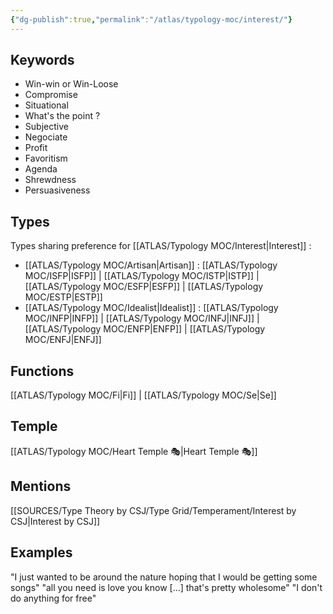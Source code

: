 ```yaml
---
{"dg-publish":true,"permalink":"/atlas/typology-moc/interest/"}
---
```



## Keywords
- Win-win or Win-Loose 
- Compromise
- Situational
- What's the point ? 
- Subjective
- Negociate
- Profit
- Favoritism
- Agenda
- Shrewdness
- Persuasiveness

## Types 
Types sharing preference for [[ATLAS/Typology MOC/Interest\|Interest]] : 
- [[ATLAS/Typology MOC/Artisan\|Artisan]] : [[ATLAS/Typology MOC/ISFP\|ISFP]] | [[ATLAS/Typology MOC/ISTP\|ISTP]] | [[ATLAS/Typology MOC/ESFP\|ESFP]] | [[ATLAS/Typology MOC/ESTP\|ESTP]]
- [[ATLAS/Typology MOC/Idealist\|Idealist]] : [[ATLAS/Typology MOC/INFP\|INFP]] | [[ATLAS/Typology MOC/INFJ\|INFJ]] | [[ATLAS/Typology MOC/ENFP\|ENFP]] | [[ATLAS/Typology MOC/ENFJ\|ENFJ]] 

## Functions 
[[ATLAS/Typology MOC/Fi\|Fi]] | [[ATLAS/Typology MOC/Se\|Se]]

## Temple 
[[ATLAS/Typology MOC/Heart Temple 🎭\|Heart Temple 🎭]]

## Mentions
[[SOURCES/Type Theory by CSJ/Type Grid/Temperament/Interest by CSJ\|Interest by CSJ]]

## Examples
"I just wanted to be around the nature hoping that I would be getting some songs"
"all you need is love you know [...] that's pretty wholesome"
"I don't do anything for free"